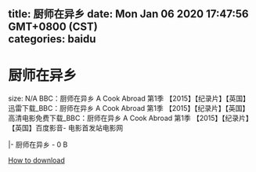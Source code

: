 
title: 厨师在异乡
date: Mon Jan 06 2020 17:47:56 GMT+0800 (CST)    
categories: baidu
---

# 厨师在异乡
size: N/A
 BBC：厨师在异乡 A Cook Abroad 第1季 【2015】【纪录片】【英国】迅雷下载_BBC：厨师在异乡 A Cook Abroad 第1季 【2015】【纪录片】【英国】高清电影免费下载_BBC：厨师在异乡 A Cook Abroad 第1季 【2015】【纪录片】【英国】百度影音- 电影首发站电影网
 
|- 厨师在异乡 - 0 B

[How to download](https://bpcam.bemobtrk.com/go/2ceec3aa-1ca2-46d6-b9ff-aaa5c184517c?jno=254)